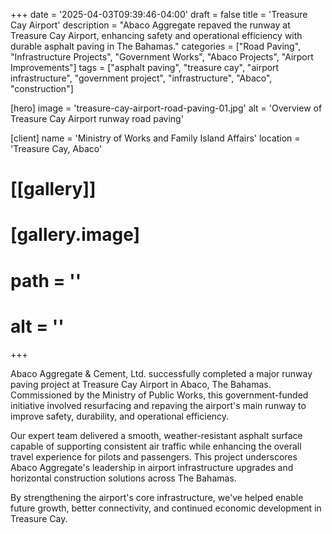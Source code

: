 +++
date = '2025-04-03T09:39:46-04:00'
draft = false
title = 'Treasure Cay Airport'
description = "Abaco Aggregate repaved the runway at Treasure Cay Airport, enhancing safety and operational efficiency with durable asphalt paving in The Bahamas."
categories = ["Road Paving", "Infrastructure Projects", "Government Works", "Abaco Projects", "Airport Improvements"]
tags = ["asphalt paving", "treasure cay", "airport infrastructure", "government project", "infrastructure", "Abaco", "construction"]

[hero]
  image = 'treasure-cay-airport-road-paving-01.jpg'
  alt = 'Overview of Treasure Cay Airport runway road paving'

[client]
  name = 'Ministry of Works and Family Island Affairs'
  location = 'Treasure Cay, Abaco'

# [[gallery]]

#   [gallery.image]
#     path = ''
#     alt = ''

+++

Abaco Aggregate & Cement, Ltd. successfully completed a major runway paving project at Treasure Cay Airport in Abaco, The Bahamas. Commissioned by the Ministry of Public Works, this government-funded initiative involved resurfacing and repaving the airport's main runway to improve safety, durability, and operational efficiency.

Our expert team delivered a smooth, weather-resistant asphalt surface capable of supporting consistent air traffic while enhancing the overall travel experience for pilots and passengers. This project underscores Abaco Aggregate's leadership in airport infrastructure upgrades and horizontal construction solutions across The Bahamas.

By strengthening the airport's core infrastructure, we've helped enable future growth, better connectivity, and continued economic development in Treasure Cay.